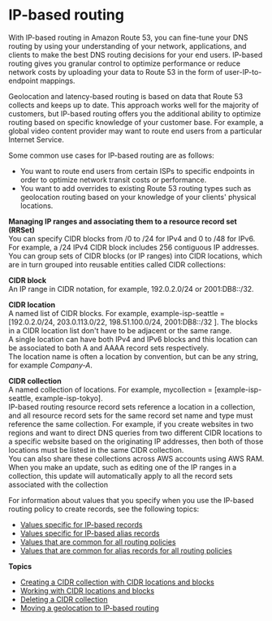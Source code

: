 # IP\-based routing<a name="routing-policy-ipbased"></a>

With IP\-based routing in Amazon Route 53, you can fine\-tune your DNS routing by using your understanding of your network, applications, and clients to make the best DNS routing decisions for your end users\. IP\-based routing gives you granular control to optimize performance or reduce network costs by uploading your data to Route 53 in the form of user\-IP\-to\-endpoint mappings\.

Geolocation and latency\-based routing is based on data that Route 53 collects and keeps up to date\. This approach works well for the majority of customers, but IP\-based routing offers you the additional ability to optimize routing based on specific knowledge of your customer base\. For example, a global video content provider may want to route end users from a particular Internet Service\.

Some common use cases for IP\-based routing are as follows:
+ You want to route end users from certain ISPs to specific endpoints in order to optimize network transit costs or performance\.
+ You want to add overrides to existing Route 53 routing types such as geolocation routing based on your knowledge of your clients' physical locations\.

**Managing IP ranges and associating them to a resource record set \(RRSet\)**  
You can specify CIDR blocks from /0 to /24 for IPv4 and 0 to /48 for IPv6\. For example, a /24 IPv4 CIDR block includes 256 contiguous IP addresses\. You can group sets of CIDR blocks \(or IP ranges\) into CIDR locations, which are in turn grouped into reusable entities called CIDR collections: 

**CIDR block**  
An IP range in CIDR notation, for example, 192\.0\.2\.0/24 or 2001:DB8::/32\.

**CIDR location**  
A named list of CIDR blocks\. For example, example\-isp\-seattle = \[192\.0\.2\.0/24, 203\.0\.113\.0/22, 198\.51\.100\.0/24, 2001:DB8::/32 \]\. The blocks in a CIDR location list don't have to be adjacent or the same range\.   
A single location can have both IPv4 and IPv6 blocks and this location can be associated to both A and AAAA record sets respectively\.   
The location name is often a location by convention, but can be any string, for example *Company\-A*\.

**CIDR collection**  
A named collection of locations\. For example, mycollection = \[example\-isp\-seattle, example\-isp\-tokyo\]\.  
IP\-based routing resource record sets reference a location in a collection, and all resource record sets for the same record set name and type must reference the same collection\. For example, if you create websites in two regions and want to direct DNS queries from two different CIDR locations to a specific website based on the originating IP addresses, then both of those locations must be listed in the same CIDR collection\.  
You can also share these collections across AWS accounts using AWS RAM\. When you make an update, such as editing one of the IP ranges in a collection, this update will automatically apply to all the record sets associated with the collection

For information about values that you specify when you use the IP\-based routing policy to create records, see the following topics:
+ [Values specific for IP\-based records](resource-record-sets-values-ipbased.md)
+ [Values specific for IP\-based alias records](resource-record-sets-values-ipbased-alias.md)
+ [Values that are common for all routing policies](resource-record-sets-values-shared.md)
+ [Values that are common for alias records for all routing policies](resource-record-sets-values-alias-common.md)

**Topics**
+ [Creating a CIDR collection with CIDR locations and blocks](resource-record-sets-creating-cidr-collection.md)
+ [Working with CIDR locations and blocks](resource-record-sets-working-with-cidr-locations.md)
+ [Deleting a CIDR collection](resource-record-sets-delete-cidr-collection.md)
+ [Moving a geolocation to IP\-based routing](resource-record-sets-move-geolocation-to-cidr.md)